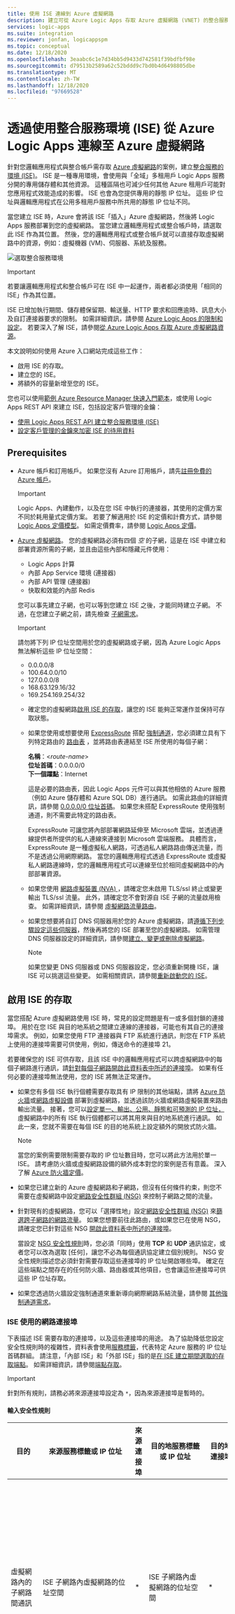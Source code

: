 ```yaml
---
title: 使用 ISE 連線到 Azure 虛擬網路
description: 建立可從 Azure Logic Apps 存取 Azure 虛擬網路 (VNET) 的整合服務環境 (ISE)
services: logic-apps
ms.suite: integration
ms.reviewer: jonfan, logicappspm
ms.topic: conceptual
ms.date: 12/18/2020
ms.openlocfilehash: 3eaabc6c1e7d34bb5d9433d742581f39bdfbf98e
ms.sourcegitcommit: d79513b2589a62c52bddd9c7bd0b4d6498805dbe
ms.translationtype: MT
ms.contentlocale: zh-TW
ms.lasthandoff: 12/18/2020
ms.locfileid: "97669528"
---
```

# <a name="connect-to-azure-virtual-networks-from-azure-logic-apps-by-using-an-integration-service-environment-ise"></a>透過使用整合服務環境 (ISE) 從 Azure Logic Apps 連線至 Azure 虛擬網路

針對您邏輯應用程式與整合帳戶需存取 [Azure 虛擬網路](../virtual-network/virtual-networks-overview.md)的案例，建立[整合服務的環境 (ISE)](../logic-apps/connect-virtual-network-vnet-isolated-environment-overview.md)。 ISE 是一種專用環境，會使用與「全域」多租用戶 Logic Apps 服務分開的專用儲存體和其他資源。 這種區隔也可減少任何其他 Azure 租用戶可能對您應用程式效能造成的影響。 ISE 也會為您提供專用的靜態 IP 位址。 這些 IP 位址與邏輯應用程式在公用多租用戶服務中所共用的靜態 IP 位址不同。

當您建立 ISE 時，Azure 會將該 ISE「插入」Azure 虛擬網路，然後將 Logic Apps 服務部署到您的虛擬網路。 當您建立邏輯應用程式或整合帳戶時，請選取此 ISE 作為其位置。 然後，您的邏輯應用程式或整合帳戶就可以直接存取虛擬網路中的資源，例如：虛擬機器 (VM)、伺服器、系統及服務。

![選取整合服務環境](./media/connect-virtual-network-vnet-isolated-environment/select-logic-app-integration-service-environment.png)

> [!IMPORTANT]
> 若要讓邏輯應用程式和整合帳戶可在 ISE 中一起運作，兩者都必須使用「相同的 ISE」作為其位置。

ISE 已增加執行期間、儲存體保留期、輸送量、HTTP 要求和回應逾時、訊息大小及自訂連接器要求的限制。 如需詳細資訊，請參閱 [Azure Logic Apps 的限制和設定](../logic-apps/logic-apps-limits-and-config.md)。 若要深入了解 ISE，請參閱[從 Azure Logic Apps 存取 Azure 虛擬網路資源](../logic-apps/connect-virtual-network-vnet-isolated-environment-overview.md)。

本文說明如何使用 Azure 入口網站完成這些工作：

* 啟用 ISE 的存取。
* 建立您的 ISE。
* 將額外的容量新增至您的 ISE。

您也可以使用[範例 Azure Resource Manager 快速入門範本](https://github.com/Azure/azure-quickstart-templates/tree/master/201-integration-service-environment)，或使用 Logic Apps REST API 來建立 ISE，包括設定客戶管理的金鑰：

* [使用 Logic Apps REST API 建立整合服務環境 (ISE)](../logic-apps/create-integration-service-environment-rest-api.md)
* [設定客戶管理的金鑰來加密 ISE 的待用資料](../logic-apps/customer-managed-keys-integration-service-environment.md)

## <a name="prerequisites"></a>Prerequisites

* Azure 帳戶和訂用帳戶。 如果您沒有 Azure 訂用帳戶，請先[註冊免費的 Azure 帳戶](https://azure.microsoft.com/free/)。

  > [!IMPORTANT]
  > Logic Apps、內建動作，以及在您 ISE 中執行的連接器，其使用的定價方案不同於耗用量式定價方案。 若要了解適用於 ISE 的定價和計費方式，請參閱 [Logic Apps 定價模型](../logic-apps/logic-apps-pricing.md#fixed-pricing)。 如需定價費率，請參閱 [Logic Apps 定價](../logic-apps/logic-apps-pricing.md)。

* [Azure 虛擬網路](../virtual-network/virtual-networks-overview.md)。 您的虛擬網路必須有四個 *空* 的子網，這是在 ISE 中建立和部署資源所需的子網，並且由這些內部和隱藏元件使用：

  * Logic Apps 計算
  * 內部 App Service 環境 (連接器) 
  * 內部 API 管理 (連接器) 
  * 快取和效能的內部 Redis
  
  您可以事先建立子網，也可以等到您建立 ISE 之後，才能同時建立子網。 不過，在您建立子網之前，請先檢查 [子網需求](#create-subnet)。

  > [!IMPORTANT]
  >
  > 請勿將下列 IP 位址空間用於您的虛擬網路或子網，因為 Azure Logic Apps 無法解析這些 IP 位址空間：<p>
  > 
  > * 0.0.0.0/8
  > * 100.64.0.0/10
  > * 127.0.0.0/8
  > * 168.63.129.16/32
  > * 169.254.169.254/32

  * 確定您的虛擬網路[啟用 ISE 的存取](#enable-access)，讓您的 ISE 能夠正常運作並保持可存取狀態。

  * 如果您使用或想要使用 [ExpressRoute](../expressroute/expressroute-introduction.md) 搭配 [強制通道](../firewall/forced-tunneling.md)，您必須建立具有下列特定路由的 [路由表](../virtual-network/manage-route-table.md) ，並將路由表連結至 ISE 所使用的每個子網：

    **名稱**：<*route-name*><br>
    **位址首碼**：0.0.0.0/0<br>
    **下一個躍點**：Internet
    
    這是必要的路由表，因此 Logic Apps 元件可以與其他相依的 Azure 服務（例如 Azure 儲存體和 Azure SQL DB）進行通訊。 如需此路由的詳細資訊，請參閱 [0.0.0.0/0 位址首碼](../virtual-network/virtual-networks-udr-overview.md#default-route)。 如果您未搭配 ExpressRoute 使用強制通道，則不需要此特定的路由表。
    
    ExpressRoute 可讓您將內部部署網路延伸至 Microsoft 雲端，並透過連線提供者所提供的私人連線來連接到 Microsoft 雲端服務。 具體而言，ExpressRoute 是一種虛擬私人網路，可透過私人網路路由傳送流量，而不是透過公用網際網路。 當您的邏輯應用程式透過 ExpressRoute 或虛擬私人網路連線時，您的邏輯應用程式可以連線至位於相同虛擬網路中的內部部署資源。
   
  * 如果您使用 [網路虛擬裝置 (NVA) ](../virtual-network/virtual-networks-udr-overview.md#user-defined)，請確定您未啟用 TLS/ssl 終止或變更輸出 TLS/ssl 流量。 此外，請確定您不會對源自 ISE 子網的流量啟用檢查。 如需詳細資訊，請參閱 [虛擬網路流量路由](../virtual-network/virtual-networks-udr-overview.md)。

  * 如果您想要將自訂 DNS 伺服器用於您的 Azure 虛擬網路，請[遵循下列步驟設定這些伺服器](../virtual-network/virtual-networks-name-resolution-for-vms-and-role-instances.md)，然後再將您的 ISE 部署至您的虛擬網路。 如需管理 DNS 伺服器設定的詳細資訊，請參閱[建立、變更或刪除虛擬網路](../virtual-network/manage-virtual-network.md#change-dns-servers)。

    > [!NOTE]
    > 如果您變更 DNS 伺服器或 DNS 伺服器設定，您必須重新開機 ISE，讓 ISE 可以挑選這些變更。 如需相關資訊，請參閱[重新啟動您的 ISE](../logic-apps/ise-manage-integration-service-environment.md#restart-ISE)。

<a name="enable-access"></a>

## <a name="enable-access-for-ise"></a>啟用 ISE 的存取

當您搭配 Azure 虛擬網路使用 ISE 時，常見的設定問題是有一或多個封鎖的連接埠。 用於在您 ISE 與目的地系統之間建立連線的連接器，可能也有其自己的連接埠需求。 例如，如果您使用 FTP 連接器與 FTP 系統進行通訊，則您在 FTP 系統上使用的連接埠需要可供使用，例如，傳送命令的連接埠 21。

若要確保您的 ISE 可供存取，且該 ISE 中的邏輯應用程式可以跨虛擬網路中的每個子網路進行通訊，請[針對每個子網路開啟此資料表中所述的連接埠](#network-ports-for-ise)。 如果有任何必要的連接埠無法使用，您的 ISE 將無法正常運作。

* 如果您有多個 ISE 執行個體需要存取具有 IP 限制的其他端點，請將 [Azure 防火牆](../firewall/overview.md)或[網路虛擬設備](../virtual-network/virtual-networks-overview.md#filter-network-traffic) 部署到虛擬網路，並透過該防火牆或網路虛擬裝置來路由輸出流量。 接著，您可以[設定單一、輸出、公用、靜態和可預測的 IP 位址，](connect-virtual-network-vnet-set-up-single-ip-address.md) 虛擬網路中的所有 ISE 執行個體都可以將其用來與目的地系統進行通訊。 如此一來，您就不需要在每個 ISE 的目的地系統上設定額外的開放式防火牆。

   > [!NOTE]
   > 當您的案例需要限制需要存取的 IP 位址數目時，您可以將此方法用於單一 ISE。 請考慮防火牆或虛擬網路設備的額外成本對您的案例是否有意義。 深入了解 [Azure 防火牆定價](https://azure.microsoft.com/pricing/details/azure-firewall/)。

* 如果您已建立新的 Azure 虛擬網路和子網路，但沒有任何條件約束，則您不需要在虛擬網路中設定[網路安全性群組 (NSG)](../virtual-network/network-security-groups-overview.md#network-security-groups) 來控制子網路之間的流量。

* 針對現有的虛擬網路，您可以「選擇性地」設定[網路安全性群組 (NSG)](../virtual-network/network-security-groups-overview.md#network-security-groups) 來[篩選跨子網路的網路流量](../virtual-network/tutorial-filter-network-traffic.md)。 如果您想要前往此路由，或如果您已在使用 NSG，請確定您已針對這些 NSG [開啟此資料表中所述的連接埠](#network-ports-for-ise)。

  當設定 [NSG 安全性規則](../virtual-network/network-security-groups-overview.md#security-rules)時，您必須「同時」使用 **TCP** 和 **UDP** 通訊協定，或者您可以改為選取 [任何]，讓您不必為每個通訊協定建立個別規則。 NSG 安全性規則描述您必須針對需要存取這些連接埠的 IP 位址開啟哪些埠。 確定在這些端點之間存在的任何防火牆、路由器或其他項目，也會讓這些連接埠可供這些 IP 位址存取。

* 如果您透過防火牆設定強制通道來重新導向網際網路系結流量，請參閱 [其他強制通道需求](#forced-tunneling)。

<a name="network-ports-for-ise"></a>

### <a name="network-ports-used-by-your-ise"></a>ISE 使用的網路連接埠

下表描述 ISE 需要存取的連接埠，以及這些連接埠的用途。 為了協助降低您設定安全性規則時的複雜性，資料表會使用[服務標籤](../virtual-network/service-tags-overview.md)，代表特定 Azure 服務的 IP 位址首碼群組。 請注意，「內部 ISE」和「外部 ISE」指的是[在 ISE 建立期間選取的存取端點](connect-virtual-network-vnet-isolated-environment.md#create-environment)。 如需詳細資訊，請參閱[端點存取](../logic-apps/connect-virtual-network-vnet-isolated-environment-overview.md#endpoint-access)。

> [!IMPORTANT]
> 針對所有規則，請務必將來源連接埠設定為 `*`，因為來源連接埠是暫時的。

#### <a name="inbound-security-rules"></a>輸入安全性規則

| 目的 | 來源服務標籤或 IP 位址 | 來源連接埠 | 目的地服務標籤或 IP 位址 | 目的地連接埠 | 注意 |
|---------|------------------------------------|--------------|-----------------------------------------|-------------------|-------|
| 虛擬網路內的子網路間通訊 | ISE 子網路內虛擬網路的位址空間 | * | ISE 子網路內虛擬網路的位址空間 | * | 對於要在虛擬網路中子網路「之間」流動的流量，這是必要的。 <p><p>**重要**：如需流量在每個子網路中的「元件」之間流動，請確定您已開啟每個子網路內的所有連接埠。 |
| Both (兩者)： <p>與您的邏輯應用程式進行通訊 <p><p>邏輯應用程式的執行歷程記錄| 內部 ISE： <br>**VirtualNetwork** <p><p>外部 ISE：**網際網路** 或參閱 **附註** | * | **VirtualNetwork** | 443 | 您可以指定這些項目的來源 IP 位址，而不是使用 **網際網路** 服務標籤： <p><p>- 呼叫邏輯應用程式中任何要求觸發程序或 Webhook 的電腦或服務 <p>- 您想要從中存取邏輯應用程式執行歷程記錄的電腦或服務 <p><p>**重要**：關閉或封鎖此連接埠可防止呼叫具有要求觸發程序或 Webhook 的邏輯應用程式。 也會防止您在執行歷程記錄中存取每個步驟的輸入和輸出。 不過，不會防止您存取邏輯應用程式執行歷程記錄。|
| Logic Apps 設計工具 - 動態屬性 | **LogicAppsManagement** | * | **VirtualNetwork** | 454 | 對於該區域，要求來自於 Logic Apps 存取端點的[輸入 IP 位址](../logic-apps/logic-apps-limits-and-config.md#inbound)。 |
| 連接器部署 | **AzureConnectors** | * | **VirtualNetwork** | 454 | 需要部署和更新連接器。 關閉或封鎖此連接埠會導致 ISE 部署失敗，並阻止連接器更新和修正。 |
| 網路健康狀態檢查 | **LogicApps** | * | **VirtualNetwork** | 454 | 對於該區域，要求來自於 Logic Apps 存取端點的[輸入 IP 位址](../logic-apps/logic-apps-limits-and-config.md#inbound)和[輸出 IP 位址](../logic-apps/logic-apps-limits-and-config.md#outbound)。 |
| App Service 管理相依性 | **AppServiceManagement** | * | **VirtualNetwork** | 454、455 ||
| 來自 Azure 流量管理員的通訊 | **AzureTrafficManager** | * | **VirtualNetwork** | 內部 ISE：454 <p><p>外部 ISE：443 ||
| Both (兩者)： <p>連接器原則部署 <p>API 管理 - 管理端點 | **APIManagement** | * | **VirtualNetwork** | 3443 | 如需部署連接器原則，需要存取連接埠來部署和更新連接器。 關閉或封鎖此連接埠會導致 ISE 部署失敗，並阻止連接器更新和修正。 |
| 針對角色執行個體之間的 Redis 執行個體存取 Azure 快取 | **VirtualNetwork** | * | **VirtualNetwork** | 6379 - 6383，請參閱 **附註**| 為了讓 ISE 能夠使用 Azure Cache for Redis，您必須開啟這些[由 Azure Cache for Redis 描述的輸出和輸入連接埠](../azure-cache-for-redis/cache-how-to-premium-vnet.md#outbound-port-requirements)。 |
|||||||

#### <a name="outbound-security-rules"></a>輸出安全性規則

| 目的 | 來源服務標籤或 IP 位址 | 來源連接埠 | 目的地服務標籤或 IP 位址 | 目的地連接埠 | 注意 |
|---------|------------------------------------|--------------|-----------------------------------------|-------------------|-------|
| 虛擬網路內的子網路間通訊 | ISE 子網路內虛擬網路的位址空間 | * | ISE 子網路內虛擬網路的位址空間 | * | 對於要在虛擬網路中子網路「之間」流動的流量，這是必要的。 <p><p>**重要**：如需流量在每個子網路中的「元件」之間流動，請確定您已開啟每個子網路內的所有連接埠。 |
| 來自邏輯應用程式的通訊 | **VirtualNetwork** | * | 根據目的地而有所不同 | 80、443 | 目的地會根據外部服務的端點而有所不同，而您的邏輯應用程式需要與此服務進行通訊。 |
| Azure Active Directory | **VirtualNetwork** | * | **AzureActiveDirectory** | 80、443 ||
| Azure 儲存體相依性 | **VirtualNetwork** | * | **Storage** | 80、443、445 ||
| 連線管理 | **VirtualNetwork** | * | **AppService** | 443 ||
| 發佈診斷記錄和計量 | **VirtualNetwork** | * | **AzureMonitor** | 443 ||
| Azure SQL 相依性 | **VirtualNetwork** | * | **SQL** | 1433 ||
| Azure 資源健康狀態 | **VirtualNetwork** | * | **AzureMonitor** | 1886 | 需要將健康狀態發佈至資源健康狀態。 |
| 「記錄到事件中樞」原則和監視代理程式的相依性 | **VirtualNetwork** | * | **EventHub** | 5672 ||
| 針對角色執行個體之間的 Redis 執行個體存取 Azure 快取 | **VirtualNetwork** | * | **VirtualNetwork** | 6379 - 6383，請參閱 **附註**| 為了讓 ISE 能夠使用 Azure Cache for Redis，您必須開啟這些[由 Azure Cache for Redis 描述的輸出和輸入連接埠](../azure-cache-for-redis/cache-how-to-premium-vnet.md#outbound-port-requirements)。 |
| DNS 名稱解析 | **VirtualNetwork** | * | 任何自訂網域名稱系統的 IP 位址 (您虛擬網路上的 DNS) 伺服器 | 53 | 只有當您在虛擬網路上使用自訂 DNS 伺服器時才需要 |
|||||||

此外，您還需要新增 [App Service 環境 (ASE) ](../app-service/environment/intro.md)的輸出規則：

* 如果您使用 Azure 防火牆，您需要使用 App Service 環境 (ASE) [完整功能變數名稱 (FQDN) 標記](../firewall/fqdn-tags.md#current-fqdn-tags)來設定您的防火牆，以允許對 ASE 平臺流量進行輸出存取。

* 如果您使用 Azure 防火牆以外的防火牆應用裝置，您必須使用 App Service 環境所需的 [防火牆整合](../app-service/environment/firewall-integration.md#dependencies)相依性中列出的 *所有* 規則來設定您的防火牆。

<a name="forced-tunneling"></a>

#### <a name="forced-tunneling-requirements"></a>強制通道需求

如果您透過防火牆設定或使用 [強制通道](../firewall/forced-tunneling.md) ，您必須允許 ISE 的其他外部相依性。 強制通道可讓您將網際網路系結流量重新導向至指定的下一個躍點，例如虛擬私人網路 (VPN) 或虛擬裝置（而不是網際網路），如此您就可以檢查和審核輸出網路流量。

如果您不允許存取這些相依性，您的 ISE 部署將會失敗，且您部署的 ISE 將會停止運作。

* 使用者定義的路由

  若要防止非對稱式路由，您必須為下列每個 IP 位址定義路由，並以 **網際網路** 作為下一個躍點。
  
  * [App Service Environment 管理位址](../app-service/environment/management-addresses.md)
  * [ISE 區域中連接器的 Azure IP 位址，可在此下載檔案中取得](https://www.microsoft.com/download/details.aspx?id=56519)
  * [Azure 流量管理員管理位址](https://azuretrafficmanagerdata.blob.core.windows.net/probes/azure/probe-ip-ranges.json)
  * [ISE 區域 Logic Apps 輸入和輸出位址](../logic-apps/logic-apps-limits-and-config.md#firewall-configuration-ip-addresses-and-service-tags)
  * [ISE 區域中連接器的 Azure IP 位址，位於此下載檔案](https://www.microsoft.com/download/details.aspx?id=56519)

* 服務端點

  您必須啟用 Azure SQL、儲存體、服務匯流排和事件中樞的服務端點，因為您無法透過防火牆將流量傳送至這些服務。

*  其他輸入和輸出相依性

   您的防火牆 *必須* 允許下列輸入和輸出相依性：
   
   * [Azure App Service 相依性](../app-service/environment/firewall-integration.md#deploying-your-ase-behind-a-firewall)
   * [Azure 快取服務相依性](../azure-cache-for-redis/cache-how-to-premium-vnet.md#what-are-some-common-misconfiguration-issues-with-azure-cache-for-redis-and-vnets)
   * [Azure API 管理相依性](../api-management/api-management-using-with-vnet.md#-common-network-configuration-issues)

<a name="create-environment"></a>

## <a name="create-your-ise"></a>建立您的 ISE

1. 在 [Azure 入口網站](https://portal.azure.com)的主要 Azure 搜尋服務方塊中，輸入 `integration service environments` 作為篩選條件，然後選取 [整合服務環境]。

   ![尋找並選取 [整合服務環境]](./media/connect-virtual-network-vnet-isolated-environment/find-integration-service-environment.png)

1. 在 [整合服務環境] 窗格上，選取 [新增]。

   ![選取 [新增] 以建立整合服務環境](./media/connect-virtual-network-vnet-isolated-environment/add-integration-service-environment.png)

1. 為您的環境提供這些詳細資料，然後選取 [檢閱 + 建立]，例如：

   ![提供環境詳細資料](./media/connect-virtual-network-vnet-isolated-environment/integration-service-environment-details.png)

   | 屬性 | 必要 | 值 | 描述 |
   |----------|----------|-------|-------------|
   | **訂用帳戶** | 是 | <*Azure-subscription-name*> | 要用於環境的 Azure 訂用帳戶 |
   | **資源群組** | 是 | <*Azure-resource-group-name*> | 新的或現有的 Azure 資源群組，您想要在其中建立您的環境 |
   | **整合服務環境名稱** | 是 | <*environment-name*> | 您的 ISE 名稱，其中只能包含字母、數字、連字號 (`-`)、底線 (`_`) 和 (`.`)。 |
   | **位置** | 是 | <*Azure-datacenter-region*> | 要用來部署環境的 Azure 資料中心區域 |
   | **SKU** | 是 | **進階** 或 **開發人員 (沒有 SLA)** | 要建立和使用的 ISE SKU。 如需這些 SKU 之間的差異，請參閱 [ISE SKU](../logic-apps/connect-virtual-network-vnet-isolated-environment-overview.md#ise-level)。 <p><p>**重要**：只有在建立 ISE 時才可使用此選項，而且稍後無法變更。 |
   | **額外容量** | 進階： <br>是 <p><p>開發人員： <br>不適用 | 進階： <br>0 到 10 <p><p>開發人員： <br>不適用 | 此 ISE 資源要額外使用的處理單位數。 若要在建立後新增容量，請參閱[新增 ISE 容量](../logic-apps/ise-manage-integration-service-environment.md#add-capacity)。 |
   | **存取端點** | 是 | **內部** 或 **外部** | 要用於 ISE 的存取端點類型。 這些端點會判斷 ISE 中邏輯應用程式上的要求或 Webhook 觸發程序是否可以接收來自您虛擬網路外部的呼叫。 <p><p>例如，如果您想要使用下列以 webhook 為基礎的觸發程式，請確定您選取 [ **外部**]： <p><p>-Azure DevOps <br>-Azure 事件方格 <br>-Common Data Service <br>-Office 365 <br>-SAP (ISE 版本)  <p><p>您的選擇也會影響您可以在邏輯應用程式執行歷程記錄中檢視和存取輸入和輸出的方式。 如需詳細資訊，請參閱 [ISE 端點存取](../logic-apps/connect-virtual-network-vnet-isolated-environment-overview.md#endpoint-access)。 <p><p>**重要**：您只能在 ISE 建立期間選取存取端點，而且稍後無法變更此選項。 |
   | **虛擬網路** | 是 | <*Azure-virtual-network-name*> | 要插入環境的 Azure 虛擬網路，讓該環境中的邏輯應用程式可以存取虛擬網路。 如果您沒有網路，請[先建立 Azure 虛擬網路](../virtual-network/quick-create-portal.md)。 <p><p>**重要**：您「只」可以在建立您的 ISE 時執行此插入作業。 |
   | **子網路** | 是 | <*subnet-resource-list*> | ISE 需要四個 *空白* 子網，這是在您的 ISE 中建立和部署資源所需的子網，供內部 Logic Apps 元件使用，例如連接器和快取效能。 <p>**重要** 事項：請務必 [先檢查子網需求，再繼續進行這些步驟來建立您的子網](#create-subnet)。 |
   |||||

   <a name="create-subnet"></a>

   **建立子網**

   您的 ISE 需要四個 *空白* 子網，在您的 ise 中建立和部署資源時需要這些子網，並且由內部 Logic Apps 元件使用，例如連接器和快取效能。 您在建立環境之後「無法」變更這些子網路位址。 如果您透過 Azure 入口網站建立並部署 ISE，請確定您不會將這些子網委派給任何 Azure 服務。 但是，如果您透過 REST API、Azure PowerShell 或 Azure Resource Manager 範本來建立及部署 ISE，則需要將一個空的子網 [委派](../virtual-network/manage-subnet-delegation.md) 給 `Microsoft.integrationServiceEnvironment` 。 如需詳細資訊，請參閱 [新增子網委派](../virtual-network/manage-subnet-delegation.md)。

   每個子網路都必須符合下列需求：

   * 使用以字母字元或底線 (開頭的名稱，不) 數位，且不會使用這些字元： `<` 、 `>` 、 `%` 、 `&` 、 `\\` 、 `?` 、 `/` 。

   * 使用[無類別網域間路由選擇 (CIDR) 格式](https://en.wikipedia.org/wiki/Classless_Inter-Domain_Routing)及類別 B 位址空間。
   
     > [!IMPORTANT]
     >
     > 請勿將下列 IP 位址空間用於您的虛擬網路或子網，因為 Azure Logic Apps 無法解析這些 IP 位址空間：<p>
     > 
     > * 0.0.0.0/8
     > * 100.64.0.0/10
     > * 127.0.0.0/8
     > * 168.63.129.16/32
     > * 169.254.169.254/32

   * 使用位址空間中的 `/27`，因為每個子網路都需要 32 個位址。 例如，`10.0.0.0/27` 有 32 個位址，因為 2<sup>(32-27)</sup> 是 2<sup>5</sup> 或 32。 有更多的位址不會提供額外的權益。 若要深入了解如何計算位址，請參閱 [IPv4 CIDR 區塊](https://en.wikipedia.org/wiki/Classless_Inter-Domain_Routing#IPv4_CIDR_blocks)。

   * 如果使用 [ExpressRoute](../expressroute/expressroute-introduction.md)，您必須[建立具有下列路由的路由表](../virtual-network/manage-route-table.md)，並將該路由表與 ISE 所使用的每個子網路連結在一起：

     **名稱**：<*route-name*><br>
     **位址首碼**：0.0.0.0/0<br>
     **下一個躍點**：Internet

   1. 在 [子網路] 清單底下，選取 [管理子網路設定]。

      ![管理子網路設定](./media/connect-virtual-network-vnet-isolated-environment/manage-subnet-configuration.png)

   1. 在 [子網路] 窗格中，選取 [子網路]。

      ![新增四個空白子網路](./media/connect-virtual-network-vnet-isolated-environment/add-empty-subnets.png)

   1. 在 [新增子網路] 窗格中，提供這項資訊。

      * **Name**：您的子網路名稱
      * **位址範圍 (CIDR 區塊)** ：在您虛擬網路中且使用 CIDR 格式的子網路範圍

      ![新增子網路詳細資料](./media/connect-virtual-network-vnet-isolated-environment/provide-subnet-details.png)

   1. 完成後，選取 [確定]。

   1. 針對其他三個子網路重複這些步驟。

      > [!NOTE]
      > 如果您嘗試建立的子網路無效，Azure 入口網站會顯示一則訊息，但不會封鎖您的進度。

   如需有關建立子網路的詳細資訊，請參閱[新增虛擬網路子網路](../virtual-network/virtual-network-manage-subnet.md)。

1. 在 Azure 成功驗證您的 ISE 資訊之後，選取 [建立]，例如：

   ![驗證成功之後，選取 [建立]](./media/connect-virtual-network-vnet-isolated-environment/ise-validation-success.png)

   Azure 會開始部署您的環境，這通常會在兩個小時內完成。 有時候，部署需要的時間可能高達四小時。 若要檢查部署狀態，請在 Azure 工具列上選取通知圖示，這會開啟 [通知] 窗格。

   ![檢查部署狀態](./media/connect-virtual-network-vnet-isolated-environment/environment-deployment-status.png)

   成功完成部署時，Azure 就會顯示此通知：

   ![部署成功](./media/connect-virtual-network-vnet-isolated-environment/deployment-success-message.png)

   否則，請遵循 Azure 入口網站指示，針對部署進行疑難排解。

   > [!NOTE]
   > 如果部署失敗或您刪除 ISE，則在釋出子網之前，Azure 可能需要最多一小時的時間，或可能較長的時間。 因此，您可能必須等待，才能在另一個 ISE 中重複使用這些子網。
   >
   > 如果您刪除虛擬網路，Azure 通常最多需要兩小時的時間，才能釋出您的子網路，但此作業可能需要更長的時間。 
   > 刪除虛擬網路時，請確定沒有任何資源仍處於連線狀態。 
   > 請參閱[刪除虛擬網路](../virtual-network/manage-virtual-network.md#delete-a-virtual-network)。

1. 如果 Azure 在部署完成之後不會自動移至您的環境，且若要檢視您的環境，請選取 [移至資源]。

1. 如果 ISE 具有 *外部* 端點存取權，您必須建立網路安全性群組（如果您還沒有的話），並新增輸入安全性規則，以允許來自受控連接器輸出 IP 位址的流量。 若要設定此規則，請遵循下列步驟：

   1. 在 ISE 功能表的 [ **設定**] 底下，選取 [ **屬性**]。

   1. 在 [ **連接器連出 ip 位址**] 底下，複製 [公用 IP 位址範圍]，這也會出現在本文中， [限制和設定輸出 IP 位址](../logic-apps/logic-apps-limits-and-config.md#outbound)。

   1. 建立網路安全性群組（如果您還沒有的話）。
   
   1. 根據下列資訊，為您複製的公用輸出 IP 位址新增輸入安全性規則。 如需詳細資訊，請參閱 [教學課程：使用 Azure 入口網站的網路安全性群組來篩選網路流量](../virtual-network/tutorial-filter-network-traffic.md#create-a-network-security-group)。

      | 目的 | 來源服務標籤或 IP 位址 | 來源連接埠 | 目的地服務標籤或 IP 位址 | 目的地連接埠 | 注意 |
      |---------|------------------------------------|--------------|-----------------------------------------|-------------------|-------|
      | 允許來自連接器輸出 IP 位址的流量 | <*連接器-公用-輸出-IP 位址*> | * | ISE 子網路內虛擬網路的位址空間 | * | |
      |||||||

1. 若要檢查 ISE 的網路健康情況，請參閱[管理您的整合服務環境](../logic-apps/ise-manage-integration-service-environment.md#check-network-health)。

   > [!CAUTION]
   > 如果 ISE 的網路變成狀況不良，您 ISE 所使用的內部 App Service 環境 (ASE) 也會變成狀況不良。 如果 ASE 處於狀況不良的狀態超過七天，表示 ASE 已暫止。 若要解決此狀態，請檢查您的虛擬網路設定。 解決您發現的任何問題，然後重新開機 ISE。 否則，在90天后，會刪除暫停的 ASE，而您的 ISE 會變成無法使用。 因此，請確定您保持 ISE 的健康狀態，以允許必要的流量。
   > 
   > 如需詳細資訊，請參閱下列主題：
   >
   > * [Azure App Service 診斷概觀](../app-service/overview-diagnostics.md)
   > * [Azure App Service 環境的訊息記錄](../app-service/environment/using-an-ase.md#logging)

1. 若要開始在 ISE 中建立邏輯應用程式和其他成品，請參閱[將資源新增到整合服務環境](../logic-apps/add-artifacts-integration-service-environment-ise.md)。

   > [!IMPORTANT]
   > 在您建立 ISE 之後，受控 ISE 連接器就會變成可供您使用，但不會自動出現在邏輯應用程式設計工具的連接器選擇器中。 在您可以使用這些 ISE 連接器之前，您必須手動 [新增這些連接器，並將其部署至 ISE](../logic-apps/add-artifacts-integration-service-environment-ise.md#add-ise-connectors-environment) ，使其出現在邏輯應用程式設計工具中。

## <a name="next-steps"></a>後續步驟

* [將資源新增到整合服務環境](../logic-apps/add-artifacts-integration-service-environment-ise.md)
* [管理整合服務環境](../logic-apps/ise-manage-integration-service-environment.md#check-network-health)
* 深入了解 [Azure 虛擬網路](../virtual-network/virtual-networks-overview.md)
* 了解 [Azure 服務的虛擬網路整合](../virtual-network/virtual-network-for-azure-services.md)
